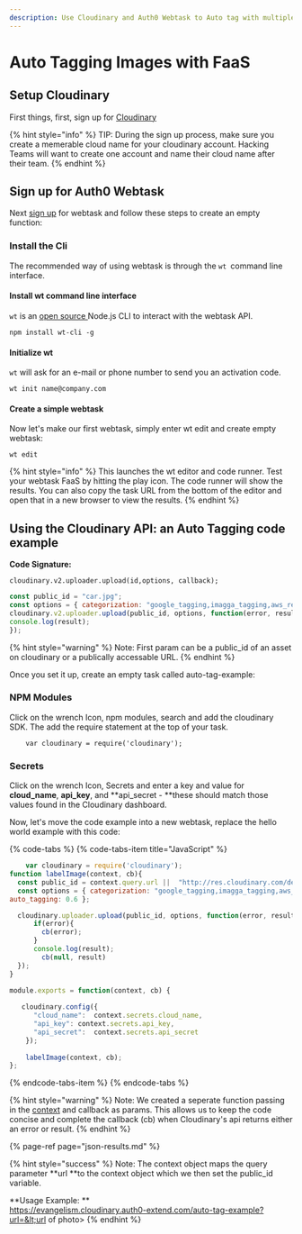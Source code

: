 ```yaml
---
description: Use Cloudinary and Auth0 Webtask to Auto tag with multiple add-ons.
---
```


# Auto Tagging Images with FaaS

## Setup Cloudinary

First things, first,  sign up for [Cloudinary](https://cloudinary.com/signup?utm_source=Emerge_Americas&utm_medium=Gitbook&utm_campaign=Evangelism&utm_term=Hackathon&utm_content=Signup_EA)

{% hint style="info" %}
TIP: During the sign up process, make sure you create a memerable cloud name for your cloudinary account.   Hacking Teams will want to create one account and name their cloud name after their team.
{% endhint %}

## Sign up for Auth0 Webtask

Next [sign up](https://webtask.io/make) for webtask and follow these steps to create an empty function:

### Install the Cli

The recommended way of using webtask is through the `wt `command line interface. 

#### Install wt command line interface

`wt` is an [open source ](https://github.com/auth0/wt-cli)Node.js CLI to interact with the webtask API.

```text
npm install wt-cli -g
```

#### Initialize wt

`wt` will ask for an e-mail or phone number to send you an activation code.

```text
wt init name@company.com
```

#### Create a simple webtask

Now let's make our first webtask, simply enter wt edit and create empty webtask:

```text
wt edit
```

{% hint style="info" %}
This launches the wt editor and code runner. Test your webtask FaaS by hitting the play icon. The code runner will show the results. You can also copy the task URL from the bottom of the editor and open that in a new browser to view the results.
{% endhint %}

## Using the Cloudinary API: an Auto Tagging code example

**Code Signature:**

```text
cloudinary.v2.uploader.upload(id,options, callback);
```

```javascript
const public_id = "car.jpg";
const options = { categorization: "google_tagging,imagga_tagging,aws_rek_tagging", auto_tagging: 0.6 };
cloudinary.v2.uploader.upload(public_id, options, function(error, result) { 
console.log(result); 
});
```

{% hint style="warning" %}
Note:  First param can be a public\_id of an asset on cloudinary or a publically accessable URL. 
{% endhint %}

Once you set it up, create an empty task called auto-tag-example:

### NPM Modules

Click on the wrench Icon, npm modules, search and add the cloudinary SDK. The add the require statement at the top of your task.

```text
    var cloudinary = require('cloudinary');
```

### Secrets

Click on the wrench Icon,  Secrets and enter a key and value for **cloud\_name**, **api\_key**, and **api\_secret - **these should match those values found in the Cloudinary dashboard.

Now, let's move the code example into a new webtask, replace the hello world example with this code:

{% code-tabs %}
{% code-tabs-item title="JavaScript" %}
```javascript
    var cloudinary = require('cloudinary');
function labelImage(context, cb){
  const public_id = context.query.url ||  "http://res.cloudinary.com/de-demo/image/upload/q_auto:best/v1524008113/flooded_road_source.jpg";  
  const options = { categorization: "google_tagging,imagga_tagging,aws_rek_tagging", 
auto_tagging: 0.6 };

  cloudinary.uploader.upload(public_id, options, function(error, result) { 
      if(error){
        cb(error);
      }
      console.log(result); 
        cb(null, result)
  });
}

module.exports = function(context, cb) {
  
   cloudinary.config({
      "cloud_name":  context.secrets.cloud_name,
      "api_key": context.secrets.api_key,
      "api_secret":  context.secrets.api_secret
    });
    
    labelImage(context, cb);
};
```
{% endcode-tabs-item %}
{% endcode-tabs %}

{% hint style="warning" %}
Note:  We created a seperate function passing in the [context](https://webtask.io/docs/context) and callback as params. This allows us to keep the code concise and complete the callback \(cb\) when Cloudinary's api returns either an error or result.
{% endhint %}

{% page-ref page="json-results.md" %}

{% hint style="success" %}
Note:  The context object maps the query parameter **url **to the context object which we then set the public\_id variable.

**Usage Example:  **  
https://evangelism.cloudinary.auth0-extend.com/auto-tag-example?url=&lt;url of photo&gt;
{% endhint %}



